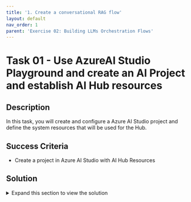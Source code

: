 ```yaml
---
title: '1. Create a conversational RAG flow'
layout: default
nav_order: 1
parent: 'Exercise 02: Building LLMs Orchestration Flows'
---
```


# Task 01 - Use AzureAI Studio Playground and create an AI Project and establish AI Hub resources

## Description

In this task, you will create and configure a Azure AI Studio project and define the system resources that will be used for the Hub.

## Success Criteria

* Create a project in Azure AI Studio with AI Hub Resources

## Solution

<details markdown="block">
<summary>Expand this section to view the solution</summary>

##### 1) Create a conversational RAG flow

1. Open your web browser and navigate to: https://ai.azure.com

2. Now you will create a conversational flow using the RAG pattern, start by creating a new flow in the **Prompt Flow** item in the **Tools** section within the **Build** tab.

3. Select the **Multi-Round Q&A** on Your Data template after clicking the **Create** button.

![LLMOps Workshop](images/lab2grab1.png)

4. Click on the **Clone** button. A flow with the following structure will be created.

![LLMOps Workshop](images/lab2grab2.png)

5. Start the automatic runtime by selecting **Start compute session** in the **Runtime** drop down. The runtime will be useful for you to work with the flow moving forward.

![LLMOps Workshop](images/lab2grab3.png)

6. Click the **Save** button to save your flow.

![LLMOps Workshop](images/lab2grab4.png)

###### 1.1) Flow overview

The first node, `modify_query_with_history`, produces a search query using the user's question and their previous interactions. Next, in the `lookup` node, the flow uses the vector index to conduct a search within a vector store, which is where the RAG pattern retrieval step takes place. Following the search process, the `generate_prompt_context` node consolidates the results into a string. This string then serves as input for the `Prompt_variants` node, which formulates various prompts. Finally, these prompts are used to generate the user's answer in the `chat_with_context` node.

###### 1.2) Search index

Before you can start running your flow, a crucial step is to establish the search index for the Retrieval stage. This search index will be provided by the Azure AI Search service.

The AI Search service was originally created in the **Setup** section of this exercise. If you have not yet created the Search service, you will need to set one up as explained below. With the search service created, you can now proceed to create the index.

1. In our case, we will create a **Vector index**. To do this, you just need to go back to the project in the **AI Studio**, select the **Indexes** option, and then click on the **New index** button.  
   
![LLMOps Workshop](images/lab2grab5.png)
   
2. At the `Source data` stage, select the `Upload files` option and upload the PDF `files/surface-pro-4-user-guide-EN.pdf` to the data folder of this exercis, as shown in the next screen and click **Next**.  
   
![LLMOps Workshop](images/lab2grab6.png)
   
3. In `Index settings`, select the Search Service you created earlier.  

> If someone has created the AI Search service for you, you can also use it to create the index. Simply select it in the **Select Azure AI Search service** option and click **Next**.

![LLMOps Workshop](images/lab2grab7.png)
   
4. Under `Search settings`, select **Add vector search to this ...** as indicated in the following image and click **Next**.  
   
![LLMOps Workshop](images/lab2grab8.png)
   
> Note: If you want to select a virtual machine configuration, click on the **Select from recommended options**. If you don't select, the default configuration will use serverless processing.

5. Great, now just click on the **Create** button at the `Review and finish` stage.  
   
6. The indexing job will be created and submitted for execution, so please wait a while for it to complete.

7. It may take about 10 minutes from the time it enters the execution queue until it starts.  
   
8. Wait until the index status is `Completed` as in the next image, before proceeding with the next steps.  
   
![LLMOps Workshop](images/lab2grab9.png) 

9. Done! You have created the index, as can be seen in the **Indexes** item of the **Components** section.

![LLMOps Workshop](images/lab2grab10.png)

10. Now return to the RAG flow created in **Prompt flow** to configure the `lookup` node.

11. After selecting the `lookup` node, click on `mlindex_content`.

![LLMOps Workshop](images/lab2grab11.png)

12. A **Generate** window will appear. In this window, select the `Registered Index` option from the `index_type` field. Then, choose version 1 of the index you just created, as shown in the following image. After making these selections, click on **Save**.

![LLMOps Workshop](images/lab2grab12.png)

13. Now, let's go back to the `lookup` node. Select the `Hybrid (vector + keyword)` option from the query_type field, as shown in the subsequent image.

![LLMOps Workshop](images/lab2grab13.png)

###### 1.3) Updating connection information

Now you will need to update the Connections of the nodes that link with LLM models.  

1. Starting with the Connection in the `modify_query_with_history` node with the gpt-4 deployment, as indicated below:

![LLMOps Workshop](images/lab2grab14.png)

2. And the Connection for the `chat_with_context node` with the gpt-4 deployment, as indicated below:

![LLMOps Workshop](images/lab2grab15.png)

###### 1.4) Testing your RAG flow

1. Everything is now set up for you to initiate your chat flow. Simply click on the blue **Chat** button located at the top right corner of your page to begin interacting with the flow.

![LLMOps Workshop](images/lab2grab16.png.png)

</details>
